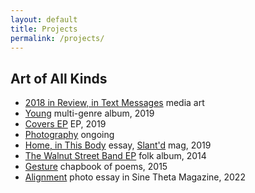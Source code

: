 ```yaml
---
layout: default
title: Projects
permalink: /projects/
---
```


## Art of All Kinds
- [2018 in Review, in Text Messages][2018-review]
  <span class="annotation">media art</span>
- [Young][young]
  <span class="annotation">multi-genre album, 2019</span>
- [Covers EP][covers]
  <span class="annotation">EP, 2019</span>
- [Photography][vsco]
  <span class="annotation">ongoing</span>
- [Home, in This Body][slantd]
  <span class="annotation">essay, <a href='https://slantd.com/issue-03'>Slant'd</a> mag, 2019</span>
- [The Walnut Street Band EP][walnut-st]
  <span class="annotation">folk album, 2014</span>
- [Gesture][gesture]
  <span class="annotation">chapbook of poems, 2015</span>
- [Alignment][alignment]
  <span class="annotation">photo essay in Sine Theta Magazine, 2022</span>

[2018-review]: https://qleong.com/2018-review
[young]: https://quinnleong.bandcamp.com
[covers]: https://quinnleong.bandcamp.com/album/covers
[vsco]: https://vsco.co/qleong/images
[slantd]: assets/writing/slantd.pdf
[walnut-st]: https://walnutstreet.bandcamp.com
[gesture]: https://issuu.com/quinnleong/docs/gesture_2015.docx
[alignment]: https://sinethetamag.com
